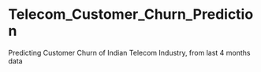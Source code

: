 # Telecom_Customer_Churn_Prediction
Predicting Customer Churn of Indian Telecom Industry, from last 4 months data
